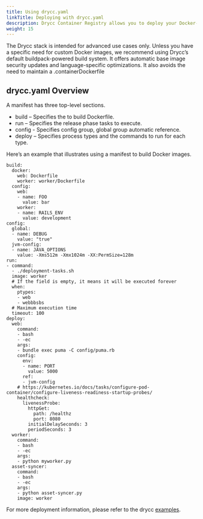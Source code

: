```yaml
---
title: Using drycc.yaml
linkTitle: Deploying with drycc.yaml
description: Drycc Container Registry allows you to deploy your Docker-based app to Drycc. Both Common Runtime and Private Spaces are supported.
weight: 15
---
```


The Drycc stack is intended for advanced use cases only. Unless you have a specific need for custom Docker images, we recommend using Drycc’s default buildpack-powered build system. It offers automatic base image security updates and language-specific optimizations. It also avoids the need to maintain a .containerDockerfile

## drycc.yaml Overview

A manifest has three top-level sections.

- build – Specifies the to build Dockerfile.
- run – Specifies the release phase tasks to execute.
- config -  Specifies config group, global group automatic reference.
- deploy  – Specifies process types and the commands to run for each type.

Here’s an example that illustrates using a manifest to build Docker images.

```
build:
  docker:
    web: Dockerfile
    worker: worker/Dockerfile
  config:
    web:
    - name: FOO
      value: bar
    worker:
    - name: RAILS_ENV
      value: development
config:
  global:
  - name: DEBUG
    value: "true"
  jvm-config:
  - name: JAVA_OPTIONS
    value: -Xms512m -Xmx1024m -XX:PermSize=128m
run:
- command:
  - ./deployment-tasks.sh
  image: worker
  # If the field is empty, it means it will be executed forever
  when:
    ptypes:
    - web
    - webbbsbs
  # Maximum execution time
  timeout: 100
deploy:
  web:
    command:
    - bash
    - -ec
    args:
    - bundle exec puma -C config/puma.rb
    config:
      env:
      - name: PORT
        value: 5000
      ref:
      - jvm-config
    # https://kubernetes.io/docs/tasks/configure-pod-container/configure-liveness-readiness-startup-probes/
    healthcheck:
      livenessProbe:
        httpGet:
          path: /healthz
          port: 8080
        initialDelaySeconds: 3
        periodSeconds: 3
  worker:
    command:
    - bash
    - -ec
    args:
    - python myworker.py
  asset-syncer:
    command:
    - bash
    - -ec
    args:
    - python asset-syncer.py
    image: worker
```

For more deployment information, please refer to the drycc [examples](https://github.com/drycc/samples).
